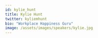 ```yaml
---
id: kylie_hunt
title: Kylie Hunt
twitter: kyliemhunt
bio: "Workplace Happiness Guru"
image: /assets/images/speakers/kylie.jpg
---
```

